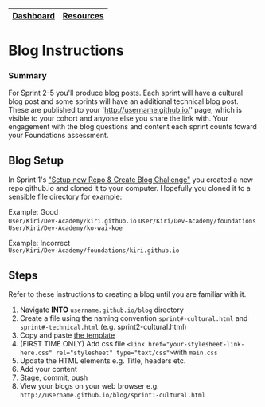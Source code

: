 [Dashboard](../README.md) | [Resources ](README.md) |
------------|----------|

# Blog Instructions 

### Summary 
For Sprint 2-5 you'll produce blog posts. Each sprint will have a cultural blog post and some sprints will have an additional technical blog post.
These are published to your `http://username.github.io/' page, which is visible to your cohort and anyone else you share the link with. Your engagement with the blog questions and content each sprint counts toward your Foundations assessment.  

## Blog Setup 
In Sprint 1's ["Setup new Repo & Create Blog Challenge"](../sprint-1/git-new-repo-github-pages-blog.md) you created a new repo github.io and cloned it to your computer. Hopefully you cloned it to a sensible file directory for example:

Example: Good   
`User/Kiri/Dev-Academy/kiri.github.io` 
`User/Kiri/Dev-Academy/foundations`    
`User/Kiri/Dev-Academy/ko-wai-koe`  

Example: Incorrect   
`User/Kiri/Dev-Academy/foundations/kiri.github.io` 

## Steps 
Refer to these instructions to creating a blog until you are familiar with it. 

1. Navigate __INTO__ `username.github.io/blog` directory
2. Create a file using the naming convention `sprint#-cultural.html` and `sprint#-technical.html` (e.g. sprint2-cultural.html)
3. Copy and paste [the template](html-template.html)
4. (FIRST TIME ONLY) Add css file `<link href="your-stylesheet-link-here.css" rel="stylesheet" type="text/css">`with `main.css`
5. Update the HTML elements e.g. Title, headers etc.   
6. Add your content 
7. Stage, commit, push 
8. View your blogs on your web browser e.g. `http://username.github.io/blog/sprint1-cultural.html`


